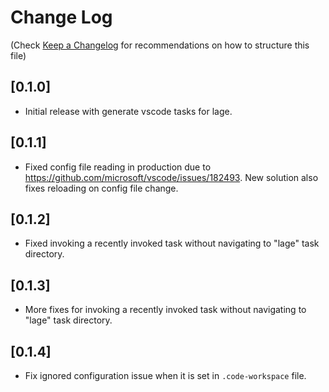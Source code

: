# Change Log

(Check [Keep a Changelog](http://keepachangelog.com/) for recommendations on how to structure this file)

## [0.1.0]

- Initial release with generate vscode tasks for lage.

## [0.1.1]

- Fixed config file reading in production due to https://github.com/microsoft/vscode/issues/182493. New solution also fixes reloading on config file change.

## [0.1.2]

- Fixed invoking a recently invoked task without navigating to "lage" task directory.

## [0.1.3]

- More fixes for invoking a recently invoked task without navigating to "lage" task directory.

## [0.1.4]

- Fix ignored configuration issue when it is set in `.code-workspace` file.
